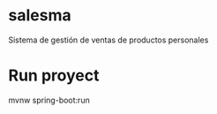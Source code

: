 # salesma
Sistema de gestión de ventas de productos personales

# Run proyect 
mvnw spring-boot:run

